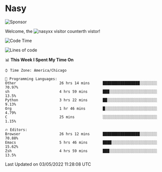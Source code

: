 # Nasy

<!--
<p align="center">
<img height="200" src="https://github-readme-stats.vercel.app/api?username=nasyxx&count_private=true&show_icons=true&theme=dracula&include_all_commits=true"/>
<img height="200" src="https://github-readme-stats.vercel.app/api/top-langs/?username=nasyxx&theme=dracula&hide=html,jupyter+notebook&count_private=true&show_icons=true"/>
</p>

  
----------------
-->

![Sponsor](https://img.shields.io/static/v1.svg?label=Sponsor&message=%E2%9D%A4&logo=GitHub&style=flat&color=pink)
 
Welcome, the ![nasyxx visitor counter](https://count.getloli.com/get/@nasyxx?theme=rule34)th vistor!
 
<!--START_SECTION:waka-->
![Code Time](http://img.shields.io/badge/Code%20Time-2%2C312%20hrs%2050%20mins-blue)

![Lines of code](https://img.shields.io/badge/From%20Hello%20World%20I%27ve%20Written-5%20Million%20lines%20of%20code-blue)

📊 **This Week I Spent My Time On** 

```text
⌚︎ Time Zone: America/Chicago

💬 Programming Languages: 
Other                    26 hrs 14 mins      █████████████████░░░░░░░░   70.97% 
sh                       4 hrs 59 mins       ███░░░░░░░░░░░░░░░░░░░░░░   13.5% 
Python                   3 hrs 22 mins       ██░░░░░░░░░░░░░░░░░░░░░░░   9.13% 
Org                      1 hr 46 mins        █░░░░░░░░░░░░░░░░░░░░░░░░   4.79% 
C                        25 mins             ░░░░░░░░░░░░░░░░░░░░░░░░░   1.15%

🔥 Editors: 
Browser                  26 hrs 12 mins      █████████████████░░░░░░░░   70.88% 
Emacs                    5 hrs 46 mins       ████░░░░░░░░░░░░░░░░░░░░░   15.62% 
Zsh                      4 hrs 59 mins       ███░░░░░░░░░░░░░░░░░░░░░░   13.5%

```


 Last Updated on 03/05/2022 11:28:08 UTC
<!--END_SECTION:waka-->

<!-- ![visitors](https://visitor-badge.laobi.icu/badge?page_id=nasyxx.nasyxx) -->

